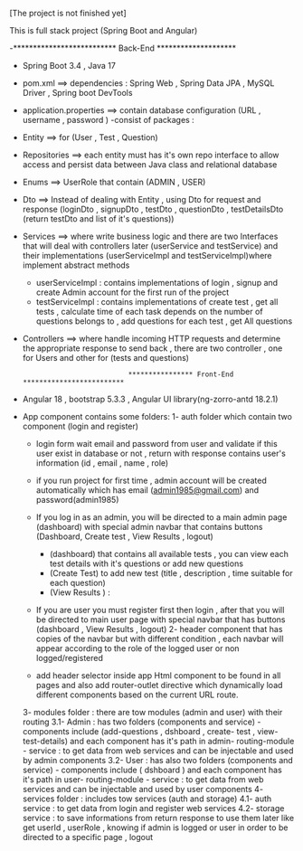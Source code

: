 [The project is not finished yet]

This is full stack project (Spring Boot and Angular)

-************************** Back-End ******************** 
- Spring Boot 3.4  , Java 17
- pom.xml ==> dependencies : Spring Web , Spring Data JPA , MySQL Driver , Spring boot DevTools
- application.properties ==> contain database configuration (URL , username , password )
-consist of packages :
- Entity ==> for (User , Test , Question)
- Repositories ==> each entity must has it's own repo interface to allow access and persist data between Java class and relational database
- Enums ==> UserRole that contain (ADMIN , USER)
- Dto ==> Instead of dealing with Entity , using Dto for request and response (loginDto , signupDto , testDto , questionDto , 
         testDetailsDto (return testDto and list of it's questions))
- Services ==> where write business logic and there are two Interfaces that will deal with controllers later (userService and 
          testService) and their implementations (userServiceImpl and testServiceImpl)where implement abstract methods
     * userServiceImpl : contains implementations of login , signup and create Admin account for the first run of the project
     * testServiceImpl : contains implementations of create test , get all tests , calculate time of each task depends on the number 
                         of questions belongs to , add questions for each test , get All questions

- Controllers ==> where handle incoming HTTP requests and determine the appropriate response to send back , there are two controller , 
               one for Users and other for (tests and questions)

                                **************** Front-End *************************
- Angular 18 , bootstrap 5.3.3 ,  Angular UI library(ng-zorro-antd 18.2.1)
- App component contains some folders:
  1- auth folder which contain two component (login and register)
    - login form wait email and password from user and validate if this user exist in database or not , return with response contains 
      user's information (id , email , name , role)
    - if you run project for first time , admin account will be created automatically which has email 
      (admin1985@gmail.com) and password(admin1985)
    - If you log in as an admin, you will be directed to a main admin page (dashboard) with special admin navbar that contains buttons 
      (Dashboard, Create test , View Results , logout)
        -  (dashboard) that contains all available tests , you can view each test details with it's questions or add new questions
        - (Create Test) to add new test (title , description , time suitable for each question)
        - (View Results ) :
      
    - If you are user  you must register first then login , after that you will be directed to main user page with special navbar that 
       has buttons (dashboard , View Results , logout)
  2- header component that has copies of the navbar but with different condition , each navbar will appear according to the role of 
     the logged user or non logged/registered
     - add header selector inside app Html component to be found in all pages and also add router-outlet directive which dynamically 
      load different components based on the current URL route.

  3- modules folder : there are tow modules (admin and user) with their routing
      3.1- Admin : has two folders (components and service)
        - components include (add-questions , dshboard , create- test , view-test-details) and each component has it's path in admin- 
          routing-module
        - service : to get data from web services and can be injectable and used by admin components 
      3.2- User : has also two folders (components and service)
          - components include ( dshboard ) and each component has it's path in user- 
          routing-module
        - service : to get data from web services and can be injectable and used by user components
  4- services folder : includes tow services (auth and storage)
     4.1- auth service : to get data from login and register web services
     4.2- storage service : to save informations from return response to use them later like get userId , userRole , knowing if admin 
        is logged or user  in order to be directed to a specific page , logout
